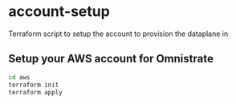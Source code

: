 # account-setup
Terraform script to setup the account to provision the dataplane in

## Setup your AWS account for Omnistrate
```bash
cd aws
terraform init
terraform apply
```

